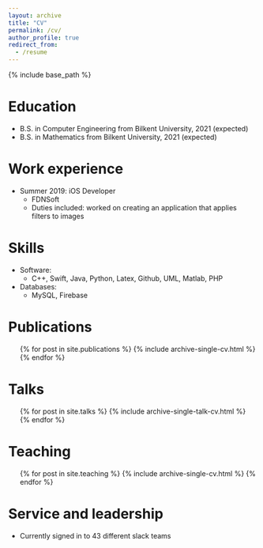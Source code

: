 ```yaml
---
layout: archive
title: "CV"
permalink: /cv/
author_profile: true
redirect_from:
  - /resume
---
```


{% include base_path %}

Education
======
* B.S. in Computer Engineering from Bilkent University, 2021 (expected)
* B.S. in Mathematics from Bilkent University, 2021 (expected) 

Work experience
======

* Summer 2019: iOS Developer
  * FDNSoft
  * Duties included: worked on creating an application that applies filters to images
  
Skills
======
* Software:
  * C++, Swift, Java, Python, Latex, Github, UML, Matlab, PHP
* Databases:
  * MySQL, Firebase


Publications
======
  <ul>{% for post in site.publications %}
    {% include archive-single-cv.html %}
  {% endfor %}</ul>
  
Talks
======
  <ul>{% for post in site.talks %}
    {% include archive-single-talk-cv.html %}
  {% endfor %}</ul>
  
Teaching
======
  <ul>{% for post in site.teaching %}
    {% include archive-single-cv.html %}
  {% endfor %}</ul>
  
Service and leadership
======
* Currently signed in to 43 different slack teams
